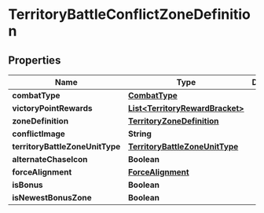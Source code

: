 

# TerritoryBattleConflictZoneDefinition


## Properties

| Name | Type | Description | Notes |
|------------ | ------------- | ------------- | -------------|
|**combatType** | [**CombatType**](CombatType.md) |  |  [optional] |
|**victoryPointRewards** | [**List&lt;TerritoryRewardBracket&gt;**](TerritoryRewardBracket.md) |  |  [optional] |
|**zoneDefinition** | [**TerritoryZoneDefinition**](TerritoryZoneDefinition.md) |  |  [optional] |
|**conflictImage** | **String** |  |  [optional] |
|**territoryBattleZoneUnitType** | [**TerritoryBattleZoneUnitType**](TerritoryBattleZoneUnitType.md) |  |  [optional] |
|**alternateChaseIcon** | **Boolean** |  |  [optional] |
|**forceAlignment** | [**ForceAlignment**](ForceAlignment.md) |  |  [optional] |
|**isBonus** | **Boolean** |  |  [optional] |
|**isNewestBonusZone** | **Boolean** |  |  [optional] |



